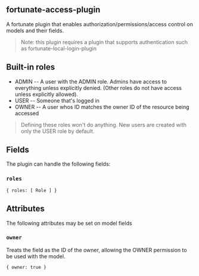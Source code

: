 ## fortunate-access-plugin

A fortunate plugin that enables authorization/permissions/access control on models and their fields.

> Note: this plugin requires a plugin that supports authentication such as fortunate-local-login-plugin

## Built-in roles

* ADMIN -- A user with the ADMIN role. Admins have access to everything unless explicitly denied. (Other roles do not have access unless explicitly allowed).
* USER -- Someone that's logged in
* OWNER -- A user whos ID matches the owner ID of the resource being accessed

> Defining these roles won't do anything. New users are created with only the USER role by default.

## Fields

The plugin can handle the following fields:

### `roles`

```
{ roles: [ Role ] }
```

## Attributes

The following attributes may be set on model fields

### `owner`

Treats the field as the ID of the owner, allowing the OWNER permission to be used with the model.

```
{ owner: true }
```
